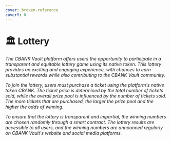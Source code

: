 ```yaml
---
cover: broken-reference
coverY: 0
---
```


# 🏛 Lottery

_The CBANK Vault platform offers users the opportunity to participate in a transparent and equitable lottery game using its native token. This lottery provides an exciting and engaging experience, with chances to earn substantial rewards while also contributing to the CBANK Vault community._

_To join the lottery, users must purchase a ticket using the platform's native token CBANK. The ticket price is determined by the total number of tickets sold, while the overall prize pool is influenced by the number of tickets sold. The more tickets that are purchased, the larger the prize pool and the higher the odds of winning._

_To ensure that the lottery is transparent and impartial, the winning numbers are chosen randomly through a smart contract. The lottery results are accessible to all users, and the winning numbers are announced regularly on CBANK Vault's website and social media platforms._
